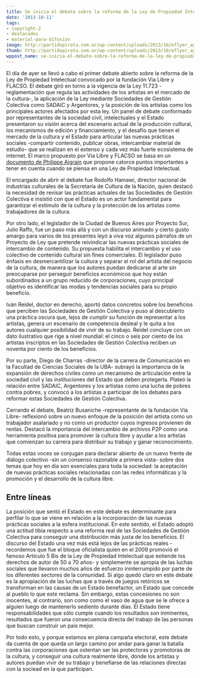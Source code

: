 ```yaml
---
title: Se inicia el debate sobre la reforma de la Ley de Propiedad Intelectual
date: '2013-10-11'
tags:
- copyright-2
- destacados
- material-para-difusion
image: http://partidopirata.com.ar/wp-content/uploads/2013/10/eflyer_agendapropositiva.jpg
thumb: http://partidopirata.com.ar/wp-content/uploads/2013/10/eflyer_agendapropositiva-150x150.jpg
wppost_name: se-inicia-el-debate-sobre-la-reforma-de-la-ley-de-propiedad-intelectual
---
```


<p id="magicdomid11">El día de ayer se llevó a cabo el primer debate abierto sobre la reforma de la Ley de Propiedad Intelectual convocado por la fundación Via Libre y FLACSO. El debate giró en torno a la vigencia de la Ley 11.723 -reglamentación que regula las actividades de los artistas en el mercado de la cultura-, la aplicación de la Ley mediante Sociedades de Gestión Colectiva como SADAIC y Argentores, y la posición de los artistas como los principales actores afectados por esta ley. Un panel de debate conformado por representantes de la sociedad civil, intelectuales y el Estado presentaron su visión acerca del escenario actual de la producción cultural, los mecanismos de edición y financiamiento, y el desafío que tienen el mercado de la cultura y el Estado para articular las nuevas prácticas sociales -compartir contenido, publicar obras, intercambiar material de estudio- que se realizan en el extenso y cada vez más fuerte ecosistema de internet. El marco propuesto por Via Libre y FLACSO se basa en un <a href="http://www.vialibre.org.ar/2013/10/10/elementos-para-una-reforma-del-derecho-de-autor/">documento de Philippe Aigrain</a> que propone catorce puntos importantes a tener en cuenta cuando se piensa en una Ley de Propiedad Intelectual.</p>
<p id="magicdomid13">El encargado de abrir el debate fue Rodolfo Hamawi, director nacional de industrias culturales de la Secretaría de Cultura de la Nación, quien destacó la necesidad de revisar las prácticas actuales de las Sociedades de Gestión Colectiva e insistió con que el Estado es un actor fundamental para garantizar el estímulo de la cultura y la protección de los artistas como trabajadores de la cultura.</p>
<p id="magicdomid15">Por otro lado, el legislador de la Ciudad de Buenos Aires por Proyecto Sur, Julio Raffo, fue un paso más allá y con un discurso animado y cierto gusto amargo para varios de los presentes leyó a viva voz algunos párrafos de un Proyecto de Ley que pretende reivindicar las nuevas prácticas sociales de intercambio de contenido. Su propuesta habilita el intercambio y el uso colectivo de contenido cultural sin fines comerciales. El legislador puso énfasis en desmercantilizar la cultura y separar el rol del artista del negocio de la cultura, de manera que los autores puedan dedicarse al arte sin preocuparse por perseguir beneficios económicos que hoy están subordinados a un grupo reducido de corporaciones, cuyo principal objetivo es identificar las modas y tendencias sociales para su propio beneficio.</p>
<p id="magicdomid17">Iván Reidel, doctor en derecho, aportó datos concretos sobre los beneficios que perciben las Sociedades de Gestión Colectiva y puso al descubierto una práctica oscura que, lejos de cumplir su función de representar a los artistas, genera un escenario de competencia desleal y le quita a los autores cualquier posibilidad de vivir de su trabajo. Reidel concluye con un dato ilustrativo que rige a nivel mundial: el cinco o seis por ciento de los artistas inscriptos en las Sociedades de Gestión Colectiva reciben un noventa por ciento de los beneficios.</p>
<p id="magicdomid19">Por su parte, Diego de Charras -director de la carrera de Comunicación en la Facultad de Ciencias Sociales de la UBA- subrayó la importancia de la expansión de derechos civiles como un mecanismo de articulación entre la sociedad civil y las instituciones del Estado que deben protegerla. Plateó la relación entre SADAIC, Argentores y los artistas como una lucha de pobres contra pobres, y convocó a los artistas a participar de los debates para reformar estas Sociedades de Gestión Colectiva.</p>
<p id="magicdomid21">Cerrando el debate, Beatriz Busaniche -representante de la fundación Vía Libre- reflexionó sobre un nuevo enfoque de la posición del artista como un trabajador asalariado y no como un productor cuyos ingresos provienen de rentas. Destacó la importancia del intercambio de archivos P2P como una herramienta positiva para promover la cultura libre y ayudar a los artistas que comienzan su carrera para distribuir su trabajo y ganar reconocimiento.</p>
<p id="magicdomid23">Todas estas voces se conjugan para declarar abierto de un nuevo frente de diálogo colectivo -sin un consenso razonable a primera vista- sobre dos temas que hoy en día son esenciales para toda la sociedad: la aceptación de nuevas prácticas sociales relacionadas con las redes informáticas y la promoción y el desarrollo de la cultura libre.</p>

<h2 id="magicdomid25">Entre líneas</h2>
<p id="magicdomid26">La posición que sentó el Estado en este debate es determinante para perfilar lo que se viene en relación a la incorporación de las nuevas prácticas sociales a la esfera institucional. En este sentido, el Estado adoptó una actitud tibia respecto a una reforma real de las Sociedades de Gestión Colectiva para conseguir una distribución más justa de los beneficios. El discurso del Estado una vez más está lejos de las prácticas reales -recordemos que fue el bloque oficialista quien en el 2009 promovió el famoso Artículo 5 Bis de la Ley de Propiedad Intelectual que extiende los derechos de autor de 50 a 70 años- y simplemente se apropia de las luchas sociales que llevaron muchos años de esfuerzo ininterrumpido por parte de los diferentes sectores de la comunidad. Si algo quedó claro en este debate es la apropiación de las luchas que a través de juegos retóricos se transforman en las causas de un Estado benefactor, un Estado que concede al pueblo lo que este reclama. Sin embargo, estas concesiones no son inocentes, al contrario, son como como el vaso de agua que se le ofrece a alguien luego de mantenerlo sediento durante días. El Estado tiene responsabilidades que sólo cumple cuando los resultados son inminentes, resultados que fueron una consecuencia directa del trabajo de las personas que buscan construir un país mejor.</p>
<p id="magicdomid28">Por todo esto, y porque estamos en plena campaña electoral, este debate da cuenta de que queda un largo camino por andar para ganar la batalla contra las corporaciones que ostentan ser las protectoras y promotoras de la cultura, y conseguir una cultura realmente libre, donde los artistas y autores puedan vivir de su trabajo y benefiarse de las relaciones directas con la sociead en la que participan.</p>

<div id="magicdomid30"></div>

